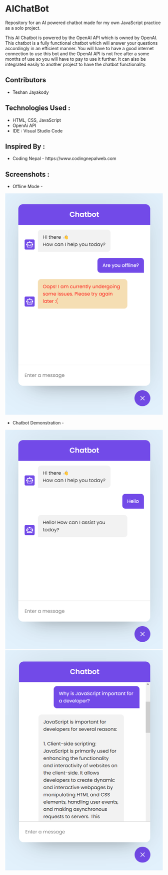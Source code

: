 # AIChatBot
Repository for an AI powered chatbot made for my own JavaScript practice as a solo project.

<p>This AI Chatbot is powered by the OpenAI API which is owned by OpenAI. This chatbot is a fully functional chatbot which will answer your questions accordingly in an efficient manner. You will have to have a good internet connection to use this bot and the OpenAI API is not free after a some months of use so you will have to pay to use it further. It can also be integrated easily to another project to have the chatbot functionality. </p>

<h2>Contributors</h2>
<ul>
  <li>Teshan Jayakody</li>
</ul>

<h2>Technologies Used :</h2>
<ul>
  <li>HTML, CSS, JavaScript</li>
  <li>OpenAi API</li>
  <li>IDE : Visual Studio Code</li>
</ul>

<h2>Inspired By :</h2>
<ul>
  <li>Coding Nepal - https://www.codingnepalweb.com </li>
</ul>

<h2>Screenshots :</h2>
<ul>
  <li>Offline Mode - </li>
</ul>

![offline](./screenshots/offline.png)

<ul>
  <li>Chatbot Demonstration - </li>
</ul>

![online1](./screenshots/online1.png)
![online2](./screenshots/online2.png)

